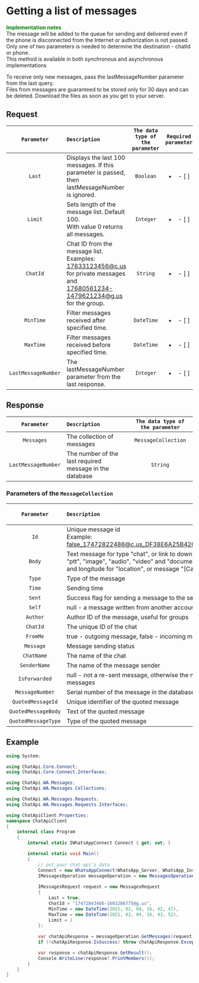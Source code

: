 ﻿# Getting a list of messages
**<span style="color:green">Implementation notes</span>**<br/>
The message will be added to the queue for sending and delivered even if the phone is disconnected from the Internet or authorization is not passed.<br/>
Only one of two parameters is needed to determine the destination - chatId or phone.<br/>
This method is available in both synchronous and asynchronous implementations

To receive only new messages, pass the lastMessageNumber parameter from the last query.<br/>
Files from messages are guaranteed to be stored only for 30 days and can be deleted. Download the files as soon as you get to your server.

## Request
| `Parameter` | `Description`                        | `The data type of the parameter` | `Required parameter` |
|:-----------:|:-------------------------------------|:--------------------------------:|:--------------------:|
|  `Last`  | Displays the last 100 messages. If this parameter is passed, then lastMessageNumber is ignored. | `Boolean` | <ul><li>- [ ] </li></ul> |
|  `Limit`  | Sets length of the message list. Default 100. <br/> With value 0 returns all messages. | `Integer` | <ul><li>- [ ] </li></ul> |
|  `ChatId`  | Chat ID from the message list. <br/> Examples: <br/> 17633123456@c.us for private messages and <br/> 17680561234-1479621234@g.us for the group. | `String` | <ul><li>- [ ] </li></ul> |
|  `MinTime`  | Filter messages received after specified time. | `DateTime` | <ul><li>- [ ] </li></ul> |
|  `MaxTime`  | Filter messages received before specified time. | `DateTime` | <ul><li>- [ ] </li></ul> |
|  `LastMessageNumber`  | The lastMessageNumber parameter from the last response. | `Integer` | <ul><li>- [ ] </li></ul> |


## Response
| `Parameter`           | `Description`                                           | `The data type of the parameter` | 
|:---------------------:|:--------------------------------------------------------|:--------------------------------:|
|  `Messages`           | The collection of messages                              |        `MessageCollection`       |      
|  `LastMessageNumber`  | The number of the last required message in the database |             `String`             |

###  Parameters of the `MessageCollection`
| `Parameter`           | `Description`                                           | `The data type of the parameter` | 
|:---------------------:|:--------------------------------------------------------|:--------------------------------:|
| `Id`          | Unique message id <br/> Example: false_17472822486@c.us_DF38E6A25B42CC8CCE57EC40F | `String` 
| `Body`        | Text message for type "chat", or link to download the file for "ptt", "image", "audio", "video" and "document", or latitude and longitude for "location", or message "[Call]" for "call_log" | `String` 
| `Type`        | Type of the message | `MessageType` 
| `Time`        | Sending time | `DateTime`
| `Sent`        | Success flag for sending a message to the server | `Boolean`
| `Self`        | null - a message written from another account | `Integer`
| `Author`      | Author ID of the message, useful for groups | `String` 
| `ChatId`      | The unique ID of the chat | `String` 
| `FromMe`      | true - outgoing message, false - incoming message | `Boolean`
| `Message`     | Message sending status | `String` 
| `ChatName`    | The name of the chat | `String` 
| `SenderName`  | The name of the message sender | `String`
| `IsForwarded` | null - not a re-sent message, otherwise the number of re-sent messages | `Integer`
| `MessageNumber`| Serial number of the message in the database | `String`
| `QuotedMessageId` | Unique identifier of the quoted message | `String`
| `QuotedMessageBody` | Text of the quoted message | `String`
| `QuotedMessageType` | Type of the quoted message | `MessageType`

## Example
```csharp
using System;

using ChatApi.Core.Connect;
using ChatApi.Core.Connect.Interfaces;

using ChatApi.WA.Messages;
using ChatApi.WA.Messages.Collections;

using ChatApi.WA.Messages.Requests;
using ChatApi.WA.Messages.Requests.Interfaces;

using ChatApiClient.Properties;
namespace ChatApiClient
{
    internal class Program
    {
        internal static IWhatsAppConnect Connect { get; set; }

        internal static void Main()
        {
            // put your chat-api's data
            Connect = new WhatsAppConnect(WhatsApp_Server, WhatsApp_Instance, WhatsApp_Token); 
            IMessagesOperation messageOperation = new MessagesOperation(Connect);
            
            IMessagesRequest request = new MessagesRequest
            {
                Last = true,
                ChatId = "17472843486-1603286775@g.us",
                MinTime = new DateTime(2021, 02, 04, 16, 42, 47),
                MaxTime = new DateTime(2021, 02, 04, 16, 43, 52),
                Limit = 1
            };
            
            var chatApiResponse = messageOperation.GetMessages(request);
            if (!chatApiResponse.IsSuccess) throw chatApiResponse.Exception!;

            var response = chatApiResponse.GetResult();
            Console.WriteLine(response?.PrintMembers());
        }
    }
}
```
